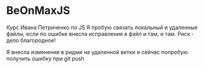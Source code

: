 # BeOnMaxJS
Курс Ивана Петриченко по JS
Я пробую связать локальный и удаленные файлы, если по ошибке внесла исправления в файл и там, и там. Риск - дело благородное!

Я внесла изменения в ридми на удаленной ветки и сейчас попробую получить ошибку при git push